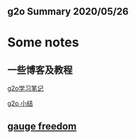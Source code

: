 g2o Summary 
2020/05/26
--- 

# Some notes 

## 一些博客及教程 
[g2o学习笔记](https://www.jianshu.com/p/e16ffb5b265d)

[g2o 小结](https://zhuanlan.zhihu.com/p/36889150)

## [gauge freedom](https://www.quora.com/What-is-gauge-freedom-What-is-a-gauge-theory-in-GR-EM)